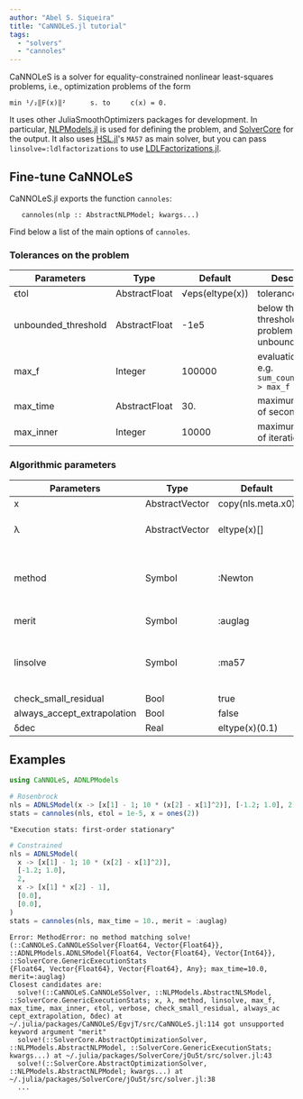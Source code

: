 ```yaml
---
author: "Abel S. Siqueira"
title: "CaNNOLeS.jl tutorial"
tags:
  - "solvers"
  - "cannoles"
---
```



CaNNOLeS is a solver for equality-constrained nonlinear least-squares problems, i.e.,
optimization problems of the form

    min ¹/₂‖F(x)‖²      s. to     c(x) = 0.

It uses other JuliaSmoothOptimizers packages for development.
In particular, [NLPModels.jl](https://github.com/JuliaSmoothOptimizers/NLPModels.jl) is used for defining the problem, and [SolverCore](https://github.com/JuliaSmoothOptimizers/SolverCore.jl) for the output.
It also uses [HSL.jl](https://github.com/JuliaSmoothOptimizers/HSL.jl)'s `MA57` as main solver, but you can pass `linsolve=:ldlfactorizations` to use [LDLFactorizations.jl](https://github.com/JuliaSmoothOptimizers/LDLFactorizations.jl).

## Fine-tune CaNNOLeS

CaNNOLeS.jl exports the function `cannoles`:
```
   cannoles(nlp :: AbstractNLPModel; kwargs...)
```

Find below a list of the main options of `cannoles`.

### Tolerances on the problem

| Parameters           | Type          | Default         | Description                                        |
| -------------------- | ------------- | --------------- | -------------------------------------------------- |
| ϵtol                 | AbstractFloat | √eps(eltype(x)) | tolerance.                                         |
| unbounded_threshold  | AbstractFloat | -1e5            | below this threshold the problem is unbounded.     |
| max_f                | Integer       | 100000          | evaluation limit, e.g. `sum_counters(nls) > max_f` |
| max_time             | AbstractFloat | 30.             | maximum number of seconds.                         |
| max_inner            | Integer       | 10000           | maximum number of iterations.                      |

### Algorithmic parameters

| Parameters                  | Type           | Default           | Description                                        |
| --------------------------- | -------------- | ----------------- | -------------------------------------------------- |
| x                           | AbstractVector | copy(nls.meta.x0) | initial guess. |
| λ                           | AbstractVector | eltype(x)[]       | initial guess for the Lagrange mutlipliers. |
| method                      | Symbol         | :Newton           | method to compute direction, `:Newton`, `:LM`, `:Newton_noFHess`, or `:Newton_vanishing`. |
| merit                       | Symbol         | :auglag           | merit function: `:norm1`, `:auglag` |
| linsolve                    | Symbol         | :ma57             | solver use to compute the factorization: `:ma57`, `:ma97`, `:ldlfactorizations` |
| check_small_residual        | Bool           | true              | |
| always_accept_extrapolation | Bool           | false             | |
| δdec                        | Real           | eltype(x)(0.1)    | |

## Examples

```julia
using CaNNOLeS, ADNLPModels

# Rosenbrock
nls = ADNLSModel(x -> [x[1] - 1; 10 * (x[2] - x[1]^2)], [-1.2; 1.0], 2)
stats = cannoles(nls, ϵtol = 1e-5, x = ones(2))
```

```
"Execution stats: first-order stationary"
```



```julia
# Constrained
nls = ADNLSModel(
  x -> [x[1] - 1; 10 * (x[2] - x[1]^2)],
  [-1.2; 1.0],
  2,
  x -> [x[1] * x[2] - 1],
  [0.0],
  [0.0],
)
stats = cannoles(nls, max_time = 10., merit = :auglag)
```

```
Error: MethodError: no method matching solve!(::CaNNOLeS.CaNNOLeSSolver{Float64, Vector{Float64}}, ::ADNLPModels.ADNLSModel{Float64, Vector{Float64}, Vector{Int64}}, ::SolverCore.GenericExecutionStats
{Float64, Vector{Float64}, Vector{Float64}, Any}; max_time=10.0, merit=:auglag)
Closest candidates are:
  solve!(::CaNNOLeS.CaNNOLeSSolver, ::NLPModels.AbstractNLSModel, ::SolverCore.GenericExecutionStats; x, λ, method, linsolve, max_f, max_time, max_inner, ϵtol, verbose, check_small_residual, always_ac
cept_extrapolation, δdec) at ~/.julia/packages/CaNNOLeS/EgvjT/src/CaNNOLeS.jl:114 got unsupported keyword argument "merit"
  solve!(::SolverCore.AbstractOptimizationSolver, ::NLPModels.AbstractNLPModel, ::SolverCore.GenericExecutionStats; kwargs...) at ~/.julia/packages/SolverCore/jOu5t/src/solver.jl:43
  solve!(::SolverCore.AbstractOptimizationSolver, ::NLPModels.AbstractNLPModel; kwargs...) at ~/.julia/packages/SolverCore/jOu5t/src/solver.jl:38
  ...
```


